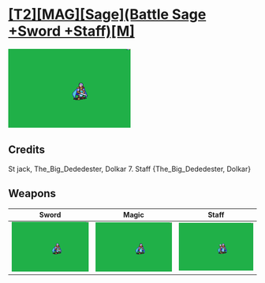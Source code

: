 # [\[T2\]\[MAG\]\[Sage\]\(Battle Sage +Sword +Staff\)\[M\]](./)

<img src="./1.%20Sword/Sword_000.png" alt="[T2][MAG][Sage](Battle Sage +Sword +Staff)[M] standing" />

## Credits

St jack, The_Big_Dededester, Dolkar
7. Staff {The_Big_Dededester, Dolkar}

## Weapons


|Sword |Magic |Staff |
|  :---: | :---: | :---: |
| <img alt="Sword animation" src="./1.%20Sword/Sword.gif" /> | <img alt="Magic animation" src="./6.%20Magic/Magic.gif" /> | <img alt="Staff animation" src="./7.%20Staff/Staff.gif" /> |
